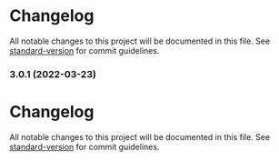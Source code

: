 # Changelog

All notable changes to this project will be documented in this file. See [standard-version](https://github.com/conventional-changelog/standard-version) for commit guidelines.

### 3.0.1 (2022-03-23)

# Changelog

All notable changes to this project will be documented in this file. See [standard-version](https://github.com/conventional-changelog/standard-version) for commit guidelines.
